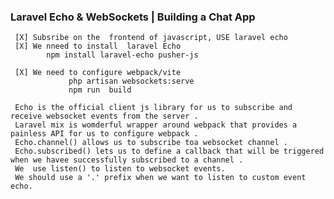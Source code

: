 ###  Laravel Echo & WebSockets | Building a Chat App

     [X] Subsribe on the  frontend of javascript, USE laravel echo
     [X] We nneed to install  laravel Echo
            npm install laravel-echo pusher-js

     [X] We need to configure webpack/vite
                 php artisan websockets:serve
                 npm run  build  

     Echo is the official client js library for us to subscribe and receive websocket events from the server .
     Laravel mix is womderful wrapper around webpack that provides a painless API for us to configure webpack .
     Echo.channel() allows us to subscribe toa websocket channel .
     Echo.subscribed() lets us to define a callback that will be triggered when we havee successfully subscribed to a channel .
     We  use listen() to listen to websocket events.
     We should use a '.' prefix when we want to listen to custom event echo.
